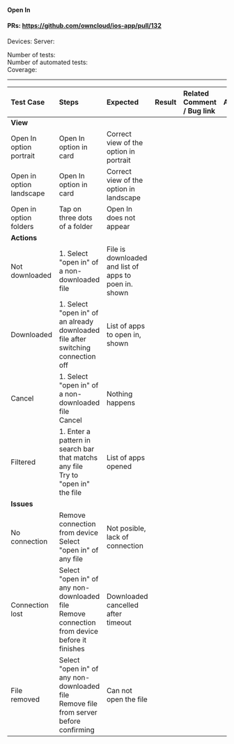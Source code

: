 #### Open In 

#### PRs: https://github.com/owncloud/ios-app/pull/132

Devices: 
Server: 

Number of tests: <br>
Number of automated tests: <br>
Coverage: <br>


---

 
| Test Case | Steps | Expected | Result | Related Comment / Bug link | Automated |
| :-------- | :---- | :------- | :----: | :------------------------- | :-------: |
|**View**||||||
| Open In option portrait| Open In option in card | Correct view of the option in portrait | | | |
| Open in option landscape| Open In option in card | Correct view of the option in landscape | | | |
| Open in option folders| Tap on three dots of a folder | Open In does not appear | | | |
|**Actions**||||||
| Not downloaded | 1. Select "open in" of a non-downloaded file| File is downloaded and list of apps to poen in. shown | | |
| Downloaded | 1. Select "open in" of an already downloaded file after switching connection off| List of apps to open in, shown | | |
| Cancel | 1. Select "open in" of a non-downloaded file<br>Cancel| Nothing happens | | |
| Filtered | 1. Enter a pattern in search bar that matchs any file<br>Try to "open in" the file| List of apps opened | | |
|**Issues**||||||
| No connection | Remove connection from device<br>Select "open in" of any file| Not posible, lack of connection | | |
| Connection lost | Select "open in" of any non-downloaded file<br>Remove connection from device before it finishes| Downloaded cancelled after timeout | | |
| File removed | Select "open in" of any non-downloaded file<br>Remove file from server before confirming| Can not open the file | | |